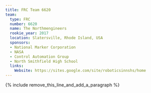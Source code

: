 ```yaml
---
title: FRC Team 6620
team:
  type: FRC
  number: 6620
  name: The Northmengineers
  rookie_year: 2017
  location: Slatersville, Rhode Island, USA
  sponsors:
  - National Marker Corporation
  - NASA
  - Control Automation Group
  - North Smithfield High School
  links:
    Website: https://sites.google.com/site/roboticsinnshs/home
---
```


{% include remove_this_line_and_add_a_paragraph %}